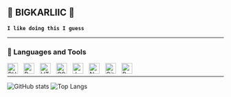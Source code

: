 ## 👋 BIGKARLIIC 🚀

**`I like doing this I guess`**

---

### 🧰 Languages and Tools

<img align="left" alt="PHP" width="25px" style="padding-right:10px;" src="https://cdn.jsdelivr.net/gh/devicons/devicon@latest/icons/php/php-original.svg"/>
<img align="left" alt="Python" width="25px" style="padding-right:10px;" src="https://cdn.jsdelivr.net/gh/devicons/devicon/icons/python/python-plain.svg" />
<img align="left" alt="HTML" width="25px" style="padding-right:10px;" src="https://cdn.jsdelivr.net/gh/devicons/devicon/icons/html5/html5-plain.svg" />
<img align="left" alt="CSS" width="25px" style="padding-right:10px;" src="https://cdn.jsdelivr.net/gh/devicons/devicon/icons/css3/css3-plain.svg" />
<img align="left" alt="JavaScript" width="25px" style="padding-right:10px;" src="https://cdn.jsdelivr.net/gh/devicons/devicon/icons/javascript/javascript-plain.svg" />
<img align="left" alt="NodeJS" width="25px" style="padding-right:10px;" src="https://cdn.jsdelivr.net/gh/devicons/devicon/icons/nodejs/nodejs-original.svg" />
<img align="left" alt="GitHub" width="25px" style="padding-right:10px;" src="https://cdn.jsdelivr.net/gh/devicons/devicon/icons/github/github-original.svg" />
<img align="left" alt="Bash" width="25px" style="padding-right:10px;" src="https://cdn.jsdelivr.net/gh/devicons/devicon/icons/bash/bash-original.svg" />
<br />

---

![GitHub stats](https://github-readme-stats.vercel.app/api?username=BIGKARLIIC&show_icons=true&rank_icon=github) ![Top Langs](https://github-readme-stats.vercel.app/api/top-langs/?username=BIGKARLIIC&layout=compact&langs_count=18)
<br />
